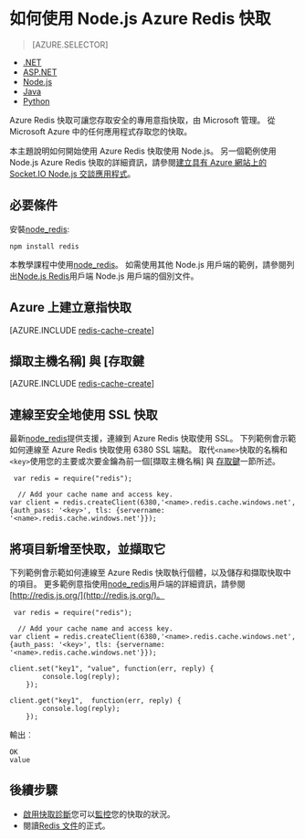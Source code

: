 <properties
    pageTitle="如何使用 Node.js Azure Redis 快取 |Microsoft Azure"
    description="開始使用 Azure Redis 快取使用 Node.js 和 node_redis。"
    services="redis-cache"
    documentationCenter=""
    authors="steved0x"
    manager="douge"
    editor="v-lincan"/>

<tags
    ms.service="cache"
    ms.devlang="nodejs"
    ms.topic="hero-article"
    ms.tgt_pltfrm="cache-redis"
    ms.workload="tbd"
    ms.date="10/25/2016"
    ms.author="sdanie"/>

# <a name="how-to-use-azure-redis-cache-with-nodejs"></a>如何使用 Node.js Azure Redis 快取

> [AZURE.SELECTOR]
- [.NET](cache-dotnet-how-to-use-azure-redis-cache.md)
- [ASP.NET](cache-web-app-howto.md)
- [Node.js](cache-nodejs-get-started.md)
- [Java](cache-java-get-started.md)
- [Python](cache-python-get-started.md)

Azure Redis 快取可讓您存取安全的專用意指快取，由 Microsoft 管理。 從 Microsoft Azure 中的任何應用程式存取您的快取。

本主題說明如何開始使用 Azure Redis 快取使用 Node.js。 另一個範例使用 Node.js Azure Redis 快取的詳細資訊，請參閱[建立具有 Azure 網站上的 Socket.IO Node.js 交談應用程式](../app-service-web/web-sites-nodejs-chat-app-socketio.md)。


## <a name="prerequisites"></a>必要條件

安裝[node_redis](https://github.com/mranney/node_redis):

    npm install redis

本教學課程中使用[node_redis](https://github.com/mranney/node_redis)。 如需使用其他 Node.js 用戶端的範例，請參閱列出[Node.js Redis](http://redis.io/clients#nodejs)用戶端 Node.js 用戶端的個別文件。

## <a name="create-a-redis-cache-on-azure"></a>Azure 上建立意指快取

[AZURE.INCLUDE [redis-cache-create](../../includes/redis-cache-create.md)]

## <a name="retrieve-the-host-name-and-access-keys"></a>擷取主機名稱] 與 [存取鍵

[AZURE.INCLUDE [redis-cache-create](../../includes/redis-cache-access-keys.md)]

## <a name="connect-to-the-cache-securely-using-ssl"></a>連線至安全地使用 SSL 快取

最新[node_redis](https://github.com/mranney/node_redis)提供支援，連線到 Azure Redis 快取使用 SSL。 下列範例會示範如何連線至 Azure Redis 快取使用 6380 SSL 端點。 取代`<name>`快取的名稱和`<key>`使用您的主要或次要金鑰為前一個[擷取主機名稱] 與 [存取鍵](#retrieve-the-host-name-and-access-keys)一節所述。

     var redis = require("redis");
    
      // Add your cache name and access key.
    var client = redis.createClient(6380,'<name>.redis.cache.windows.net', {auth_pass: '<key>', tls: {servername: '<name>.redis.cache.windows.net'}});


## <a name="add-something-to-the-cache-and-retrieve-it"></a>將項目新增至快取，並擷取它

下列範例會示範如何連線至 Azure Redis 快取執行個體，以及儲存和擷取快取中的項目。 更多範例意指使用[node_redis](https://github.com/mranney/node_redis)用戶端的詳細資訊，請參閱[http://redis.js.org/](http://redis.js.org/)。

     var redis = require("redis");
    
      // Add your cache name and access key.
    var client = redis.createClient(6380,'<name>.redis.cache.windows.net', {auth_pass: '<key>', tls: {servername: '<name>.redis.cache.windows.net'}});
    
    client.set("key1", "value", function(err, reply) {
            console.log(reply);
        });
    
    client.get("key1",  function(err, reply) {
            console.log(reply);
        });

輸出︰

    OK
    value


## <a name="next-steps"></a>後續步驟

- [啟用快取診斷](cache-how-to-monitor.md#enable-cache-diagnostics)您可以[監控](cache-how-to-monitor.md)您的快取的狀況。
- 閱讀[Redis 文件](http://redis.io/documentation)的正式。



